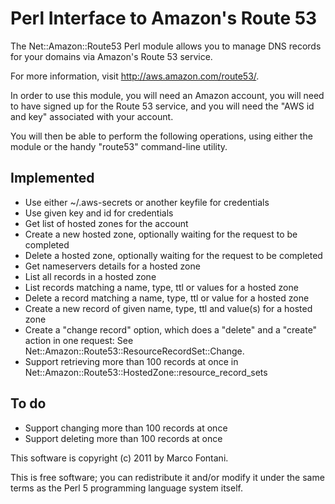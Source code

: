 Perl Interface to Amazon's Route 53
===================================

The Net::Amazon::Route53 Perl module allows you to manage DNS
records for your domains via Amazon's Route 53 service.

For more information, visit http://aws.amazon.com/route53/.

In order to use this module, you will need an Amazon account,
you will need to have signed up for the Route 53 service, and
you will need the "AWS id and key" associated with your account.

You will then be able to perform the following operations, using
either the module or the handy "route53" command-line utility.

Implemented
-----------

- Use either ~/.aws-secrets or another keyfile for credentials
- Use given key and id for credentials
- Get list of hosted zones for the account
- Create a new hosted zone, optionally waiting for the request to be completed
- Delete a hosted zone, optionally waiting for the request to be completed
- Get nameservers details for a hosted zone
- List all records in a hosted zone
- List records matching a name, type, ttl or values for a hosted zone
- Delete a record matching a name, type, ttl or value for a hosted zone
- Create a new record of given name, type, ttl and value(s) for a hosted zone
- Create a "change record" option, which does a "delete" and a "create" action in one request: See Net::Amazon::Route53::ResourceRecordSet::Change.
- Support retrieving more than 100 records at once in Net::Amazon::Route53::HostedZone::resource_record_sets

To do
-----

- Support changing more than 100 records at once
- Support deleting more than 100 records at once

This software is copyright (c) 2011 by Marco Fontani.

This is free software; you can redistribute it and/or modify it under
the same terms as the Perl 5 programming language system itself.
